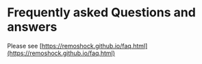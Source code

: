 # Frequently asked Questions and answers

Please see [https://remoshock.github.io/faq.html](https://remoshock.github.io/faq.html)
